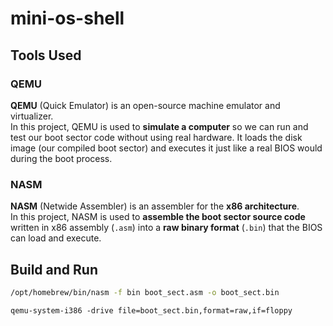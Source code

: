 # mini-os-shell

## Tools Used

### QEMU
**QEMU** (Quick Emulator) is an open-source machine emulator and virtualizer.  
In this project, QEMU is used to **simulate a computer** so we can run and test our boot sector code without using real hardware. It loads the disk image (our compiled boot sector) and executes it just like a real BIOS would during the boot process.

### NASM
**NASM** (Netwide Assembler) is an assembler for the **x86 architecture**.  
In this project, NASM is used to **assemble the boot sector source code** written in x86 assembly (`.asm`) into a **raw binary format** (`.bin`) that the BIOS can load and execute.

## Build and Run

```bash
/opt/homebrew/bin/nasm -f bin boot_sect.asm -o boot_sect.bin
```

```
qemu-system-i386 -drive file=boot_sect.bin,format=raw,if=floppy
```